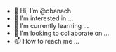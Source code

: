 - 👋 Hi, I’m @obanach
- 👀 I’m interested in ...
- 🌱 I’m currently learning ...
- 💞️ I’m looking to collaborate on ...
- 📫 How to reach me ...

<!---
obanach/obanach is a ✨ special ✨ repository because its `README.md` (this file) appears on your GitHub profile.
You can click the Preview link to take a look at your changes.
--->
